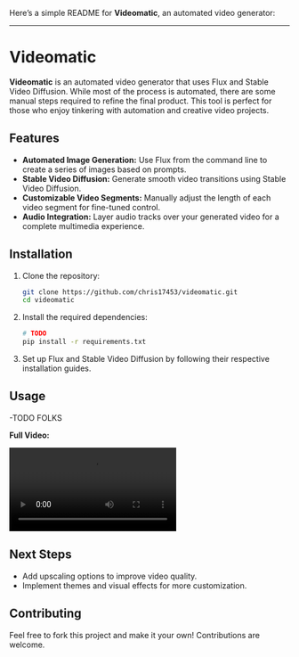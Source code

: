 Here’s a simple README for **Videomatic**, an automated video generator:

---

# Videomatic

**Videomatic** is an automated video generator that uses Flux and Stable Video Diffusion. While most of the process is automated, there are some manual steps required to refine the final product. This tool is perfect for those who enjoy tinkering with automation and creative video projects.

## Features

- **Automated Image Generation:** Use Flux from the command line to create a series of images based on prompts.
- **Stable Video Diffusion:** Generate smooth video transitions using Stable Video Diffusion.
- **Customizable Video Segments:** Manually adjust the length of each video segment for fine-tuned control.
- **Audio Integration:** Layer audio tracks over your generated video for a complete multimedia experience.

## Installation

1. Clone the repository:
    ```bash
    git clone https://github.com/chris17453/videomatic.git
    cd videomatic
    ```

2. Install the required dependencies:
    ```bash
    # TODO
    pip install -r requirements.txt
    ```

3. Set up Flux and Stable Video Diffusion by following their respective installation guides.

## Usage
-TODO FOLKS


**Full Video:**

![Example Video](data/videomatic-a.mp4)

## Next Steps

- Add upscaling options to improve video quality.
- Implement themes and visual effects for more customization.

## Contributing

Feel free to fork this project and make it your own! Contributions are welcome.

